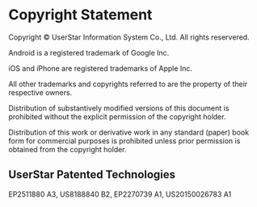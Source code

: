 # Copyright Statement

Copyright © UserStar Information System Co., Ltd. All rights reservered.

Android is a registered trademark of Google Inc.

iOS and iPhone are registered trademarks of Apple Inc.

All other trademarks and copyrights referred to are the property of their respective owners.

Distribution of substantively modified versions of this document is prohibited without the explicit permission of the copyright holder.

Distribution of this work or derivative work in any standard \(paper\) book form for commercial purposes is prohibited unless prior permission is obtained from the copyright holder.

## UserStar Patented Technologies

EP2511880 A3, US8188840 B2, EP2270739 A1, US20150026783 A1

